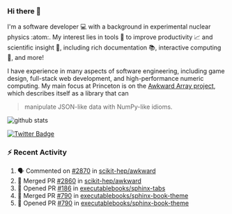 ### Hi there 👋 

I'm a software developer 💻 with a background in experimental nuclear physics :atom:. My interest lies in tools :wrench: to improve productivity :chart_with_upwards_trend: and scientific insight :telescope:, including rich documentation 📚, interactive computing 🧮, and more! 

I have experience in many aspects of software engineering, including game design, full-stack web development, and high-performance numeric computing. My main focus at Princeton is on the [Awkward Array project](awkward-array.org/), which describes itself as a library that can 
> manipulate JSON-like data with NumPy-like idioms.

![github stats](https://github-readme-stats.vercel.app/api?username=agoose77&show_icons=true&hide_rank=true&hide_title=true&bg_color=30,e76445,904e95&text_color=efe3ec&icon_color=efe3ec)
<!--
**agoose77/agoose77** is a ✨ _special_ ✨ repository because its `README.md` (this file) appears on your GitHub profile.

Here are some ideas to get you started:

- 🔭 I’m currently working on ...
- 🌱 I’m currently learning ...
- 👯 I’m looking to collaborate on ...
- 🤔 I’m looking for help with ...
- 💬 Ask me about ...
- 📫 How to reach me: ...
- 😄 Pronouns: ...
- ⚡ Fun fact: ...
-->

[![Twitter Badge](https://img.shields.io/twitter/follow/agoose77?style=flat-square&logo=Twitter&logoColor=white&color=cornflowerblue)](https://twitter.com/agoose77)

### :zap: Recent Activity

<!--START_SECTION:activity-->
1. 🗣 Commented on [#2870](https://github.com/scikit-hep/awkward/pull/2870#issuecomment-1842694505) in [scikit-hep/awkward](https://github.com/scikit-hep/awkward)
2. 🎉 Merged PR [#2860](https://github.com/scikit-hep/awkward/pull/2860) in [scikit-hep/awkward](https://github.com/scikit-hep/awkward)
3. 💪 Opened PR [#186](https://github.com/executablebooks/sphinx-tabs/pull/186) in [executablebooks/sphinx-tabs](https://github.com/executablebooks/sphinx-tabs)
4. 🎉 Merged PR [#790](https://github.com/executablebooks/sphinx-book-theme/pull/790) in [executablebooks/sphinx-book-theme](https://github.com/executablebooks/sphinx-book-theme)
5. 💪 Opened PR [#790](https://github.com/executablebooks/sphinx-book-theme/pull/790) in [executablebooks/sphinx-book-theme](https://github.com/executablebooks/sphinx-book-theme)
<!--END_SECTION:activity-->
